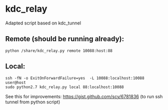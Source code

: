 # kdc_relay

Adapted script based on kdc_tunnel


## Remote (should be running already):

    python /share/kdc_relay.py remote 10088:host:88

## Local:

    ssh -fN -o ExitOnForwardFailure=yes  -L 10088:localhost:10088 user@host
    sudo python2.7 kdc_relay.py local 88:localhost:10088


See this for improvements:
https://gist.github.com/scy/6781836 (to run ssh tunnel from python script)
